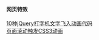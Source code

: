 #### 网页特效
[10种jQuery打字机文字飞入动画代码](https://andywenming.github.io/mydemo/z4/)    
[页面滚动触发CSS3动画](https://andywenming.github.io/mydemo/z2/)

